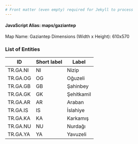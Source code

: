 ```yaml
---
# Front matter (even empty) required for Jekyll to process
---
```


#### JavaScript Alias: maps/gaziantep

Map Name: Gaziantep
Dimensions (Width x Height): 610x570





### List of Entities

ID | Short label | Label
---|---|---|
TR.GA.NI | NI | Nizip
TR.GA.OG | OG | Oğuzeli
TR.GA.GB | GB | Şahinbey
TR.GA.GK | GK | Şehitkamil		
TR.GA.AR | AR | Araban
TR.GA.IS | IS | İslahiye
TR.GA.KA | KA | Karkamış
TR.GA.NU | NU | Nurdağı		
TR.GA.YA | YA | Yavuzeli